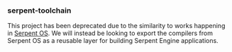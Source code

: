 ### serpent-toolchain

This project has been deprecated due to the similarity to works happening
in [Serpent OS](https://serpentos.com). We will instead be looking to export
the compilers from Serpent OS as a reusable layer for building Serpent Engine
applications.
